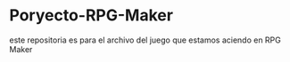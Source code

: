 # Poryecto-RPG-Maker
este repositoria es para el archivo del juego que estamos aciendo en RPG Maker
